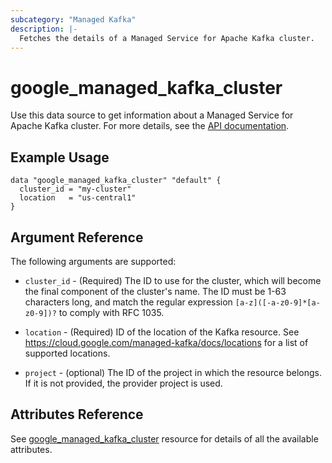 ```yaml
---
subcategory: "Managed Kafka"
description: |-
  Fetches the details of a Managed Service for Apache Kafka cluster.
---
```


# google_managed_kafka_cluster

Use this data source to get information about a Managed Service for Apache Kafka cluster. For more details, see the [API documentation](https://cloud.google.com/managed-kafka/docs/reference/rest/v1/projects.locations.clusters).

## Example Usage

```hcl
data "google_managed_kafka_cluster" "default" {
  cluster_id = "my-cluster"
  location   = "us-central1"
}
```

## Argument Reference

The following arguments are supported:

* `cluster_id` -
  (Required)
  The ID to use for the cluster, which will become the final component of the cluster's name. The ID must be 1-63 characters long, and match the regular expression `[a-z]([-a-z0-9]*[a-z0-9])?` to comply with RFC 1035.

* `location` -
  (Required)
  ID of the location of the Kafka resource. See https://cloud.google.com/managed-kafka/docs/locations for a list of supported locations.

* `project` - 
  (optional) 
  The ID of the project in which the resource belongs. If it is not provided, the provider project is used.

## Attributes Reference

See [google_managed_kafka_cluster](https://registry.terraform.io/providers/hashicorp/google/latest/docs/resources/managed_kafka_cluster) resource for details of all the available attributes.
